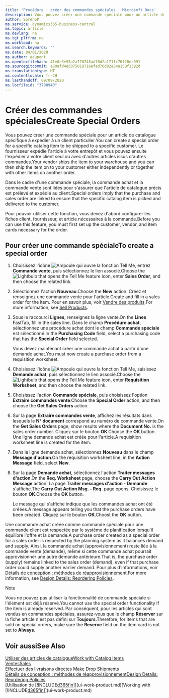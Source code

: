 ```yaml
---
title: 'Procédure : créer des commandes spéciales | Microsoft Docs'
description: Vous pouvez créer une commande spéciale pour un article de catalogue spécifique à expédier à un client particulier. Le fournisseur expédie l'article à votre entrepôt et vous pouvez ensuite l'expédier à votre client seul ou avec d'autres articles issus d'autres commandes.
author: SorenGP
ms.service: dynamics365-business-central
ms.topic: article
ms.devlang: na
ms.tgt_pltfrm: na
ms.workload: na
ms.search.keywords: ''
ms.date: 04/01/2020
ms.author: edupont
ms.openlocfilehash: 41e0c3e93a2a778745ad70d2a1711c76f28ec091
ms.sourcegitcommit: a80afd4e5075018716efad76d82a54e158f1392d
ms.translationtype: HT
ms.contentlocale: fr-CH
ms.lasthandoff: 09/09/2020
ms.locfileid: "3788940"
---
```

# <a name="create-special-orders"></a><span data-ttu-id="e79ee-104">Créer des commandes spéciales</span><span class="sxs-lookup"><span data-stu-id="e79ee-104">Create Special Orders</span></span>
<span data-ttu-id="e79ee-105">Vous pouvez créer une commande spéciale pour un article de catalogue spécifique à expédier à un client particulier.</span><span class="sxs-lookup"><span data-stu-id="e79ee-105">You can create a special order for a specific catalog item to be shipped to a specific customer.</span></span> <span data-ttu-id="e79ee-106">Le fournisseur expédie l'article à votre entrepôt et vous pouvez ensuite l'expédier à votre client seul ou avec d'autres articles issus d'autres commandes.</span><span class="sxs-lookup"><span data-stu-id="e79ee-106">Your vendor ships the item to your warehouse and you can then ship the item on to your customer either independently or together with other items on another order.</span></span>  

<span data-ttu-id="e79ee-107">Dans le cadre d'une commande spéciale, la commande achat et la commande vente sont liées pour s'assurer que l'article de catalogue précis est prélevé et expédié au client.</span><span class="sxs-lookup"><span data-stu-id="e79ee-107">Special orders imply that the purchase and sales order are linked to ensure that the specific catalog item is picked and delivered to the customer.</span></span>  

<span data-ttu-id="e79ee-108">Pour pouvoir utiliser cette fonction, vous devez d'abord configurer les fiches client, fournisseur, et article nécessaires à la commande.</span><span class="sxs-lookup"><span data-stu-id="e79ee-108">Before you can use this feature, you must first set up the customer, vendor, and item cards necessary for the order.</span></span>  

## <a name="to-create-a-special-order"></a><span data-ttu-id="e79ee-109">Pour créer une commande spéciale</span><span class="sxs-lookup"><span data-stu-id="e79ee-109">To create a special order</span></span>  
1.  <span data-ttu-id="e79ee-110">Choisissez l'icône ![Ampoule qui ouvre la fonction Tell Me](media/ui-search/search_small.png "Dites-moi ce que vous voulez faire"), entrez **Commande vente**, puis sélectionnez le lien associé.</span><span class="sxs-lookup"><span data-stu-id="e79ee-110">Choose the ![Lightbulb that opens the Tell Me feature](media/ui-search/search_small.png "Tell me what you want to do") icon, enter **Sales Order**, and then choose the related link.</span></span>  
2. <span data-ttu-id="e79ee-111">Sélectionnez l'action **Nouveau**.</span><span class="sxs-lookup"><span data-stu-id="e79ee-111">Choose the **New** action.</span></span> <span data-ttu-id="e79ee-112">Créez et renseignez une commande vente pour l'article.</span><span class="sxs-lookup"><span data-stu-id="e79ee-112">Create and fill in a  sales order for the item.</span></span> <span data-ttu-id="e79ee-113">Pour en savoir plus, voir [Vendre des produits](sales-how-sell-products.md).</span><span class="sxs-lookup"><span data-stu-id="e79ee-113">For more information, see [Sell Products](sales-how-sell-products.md).</span></span>
3.  <span data-ttu-id="e79ee-114">Sous le raccourci **Lignes**, renseignez la ligne vente.</span><span class="sxs-lookup"><span data-stu-id="e79ee-114">On the **Lines** FastTab, fill in the sales line.</span></span> <span data-ttu-id="e79ee-115">Dans le champ **Procédure achat**, sélectionnez une procédure achat dont le champ **Commande spéciale** est sélectionné.</span><span class="sxs-lookup"><span data-stu-id="e79ee-115">In the **Purchasing Code** field, select a purchasing code that has the **Special Order** field selected.</span></span>

    <span data-ttu-id="e79ee-116">Vous devez maintenant créer une commande achat à partir d'une demande achat.</span><span class="sxs-lookup"><span data-stu-id="e79ee-116">You must now create a purchase order from a requisition worksheet.</span></span>  
4. <span data-ttu-id="e79ee-117">Choisissez l'icône ![Ampoule qui ouvre la fonction Tell Me](media/ui-search/search_small.png "Dites-moi ce que vous voulez faire"), saisissez **Demande achat**, puis sélectionnez le lien associé.</span><span class="sxs-lookup"><span data-stu-id="e79ee-117">Choose the ![Lightbulb that opens the Tell Me feature](media/ui-search/search_small.png "Tell me what you want to do") icon, enter **Requisition Worksheet**, and then choose the related link.</span></span>  
5. <span data-ttu-id="e79ee-118">Choisissez l'action **Commande spéciale**, puis choisissez l'option **Extraire commandes vente**.</span><span class="sxs-lookup"><span data-stu-id="e79ee-118">Choose the **Special Order** action, and then choose the **Get Sales Orders** action.</span></span>  
6.  <span data-ttu-id="e79ee-119">Sur la page **Extraire commandes vente**, affichez les résultats dans lesquels le **N° document** correspond au numéro de commande vente.</span><span class="sxs-lookup"><span data-stu-id="e79ee-119">On the **Get Sales Orders** page, show results where the **Document No.** is the sales order number.</span></span> <span data-ttu-id="e79ee-120">Cliquez sur le bouton **OK**.</span><span class="sxs-lookup"><span data-stu-id="e79ee-120">Choose the **OK** button.</span></span> <span data-ttu-id="e79ee-121">Une ligne demande achat est créée pour l'article.</span><span class="sxs-lookup"><span data-stu-id="e79ee-121">A requisition worksheet line is created for the item.</span></span>  
7.  <span data-ttu-id="e79ee-122">Dans la ligne demande achat, sélectionnez **Nouveau** dans le champ **Message d'action**.</span><span class="sxs-lookup"><span data-stu-id="e79ee-122">On the requisition worksheet line, in the **Action Message** field, select **New**.</span></span>  
8.  <span data-ttu-id="e79ee-123">Sur la page **Demande achat**, sélectionnez l'action **Traiter messages d'action**.</span><span class="sxs-lookup"><span data-stu-id="e79ee-123">On the **Req. Worksheet** page, choose the **Carry Out Action Message** action.</span></span> <span data-ttu-id="e79ee-124">La page **Traiter messages d'action - Demande** s'affiche.</span><span class="sxs-lookup"><span data-stu-id="e79ee-124">The **Carry Out Action Msg. - Req.** page opens.</span></span> <span data-ttu-id="e79ee-125">Choisissez le bouton **OK**.</span><span class="sxs-lookup"><span data-stu-id="e79ee-125">Choose the **OK** button.</span></span>  

    <span data-ttu-id="e79ee-126">Le message qui s'affiche indique que les commandes achat ont été créées.</span><span class="sxs-lookup"><span data-stu-id="e79ee-126">A message appears telling you that the purchase orders have been created.</span></span> <span data-ttu-id="e79ee-127">Cliquez sur le bouton **OK**.</span><span class="sxs-lookup"><span data-stu-id="e79ee-127">Choost the **OK** button.</span></span>  

<span data-ttu-id="e79ee-128">Une commande achat créée comme commande spéciale pour une commande client est respectée par le système de planification lorsqu'il équilibre l'offre et la demande.</span><span class="sxs-lookup"><span data-stu-id="e79ee-128">A purchase order created as a special order for a sales order is respected by the planning system as it balances demand and supply.</span></span> <span data-ttu-id="e79ee-129">Ainsi, la commande achat (approvisionnement) reste liée à la commande vente (demande), même si cette commande achat pourrait approvisionner une autre demande antérieure.</span><span class="sxs-lookup"><span data-stu-id="e79ee-129">That is, the purchase order (supply) remains linked to the sales order (demand), even if that purchase order could supply another earlier demand.</span></span> <span data-ttu-id="e79ee-130">Pour plus d'informations, voir [Détails de conception : méthodes de réapprovisionnement](design-details-reservation-order-tracking-and-action-messaging.md).</span><span class="sxs-lookup"><span data-stu-id="e79ee-130">For more information, see [Design Details: Reordering Policies](design-details-reservation-order-tracking-and-action-messaging.md).</span></span>  

> [!NOTE]  
>  <span data-ttu-id="e79ee-131">Vous ne pouvez pas utiliser la fonctionnalité de commande spéciale si l'élément est déjà réservé.</span><span class="sxs-lookup"><span data-stu-id="e79ee-131">You cannot use the special order functionality if the item is already reserved.</span></span> <span data-ttu-id="e79ee-132">Par conséquent, pour les articles qui sont vendus en commandes spéciales, assurez\-vous que le champ **Réserver** sur la fiche article n'est pas défini sur **Toujours**.</span><span class="sxs-lookup"><span data-stu-id="e79ee-132">Therefore, for items that are sold on special orders, make sure the **Reserve** field on the item card is not set to **Always**.</span></span>  

## <a name="see-also"></a><span data-ttu-id="e79ee-133">Voir aussi</span><span class="sxs-lookup"><span data-stu-id="e79ee-133">See Also</span></span>  
[<span data-ttu-id="e79ee-134">Utiliser des articles de catalogue</span><span class="sxs-lookup"><span data-stu-id="e79ee-134">Work with Catalog Items</span></span>](inventory-how-work-nonstock-items.md)  
[<span data-ttu-id="e79ee-135">Ventes</span><span class="sxs-lookup"><span data-stu-id="e79ee-135">Sales</span></span>](sales-manage-sales.md)  
<span data-ttu-id="e79ee-136">[Effectuer des livraisons directes](sales-how-drop-shipment.md) </span><span class="sxs-lookup"><span data-stu-id="e79ee-136">[Make Drop Shipments](sales-how-drop-shipment.md) </span></span>  
[<span data-ttu-id="e79ee-137">Détails de conception : méthodes de réapprovisionnement</span><span class="sxs-lookup"><span data-stu-id="e79ee-137">Design Details: Reordering Policies</span></span>](design-details-reservation-order-tracking-and-action-messaging.md)  
<span data-ttu-id="e79ee-138">[Utilisation de [!INCLUDE[d365fin](includes/d365fin_md.md)]](ui-work-product.md)</span><span class="sxs-lookup"><span data-stu-id="e79ee-138">[Working with [!INCLUDE[d365fin](includes/d365fin_md.md)]](ui-work-product.md)</span></span>
